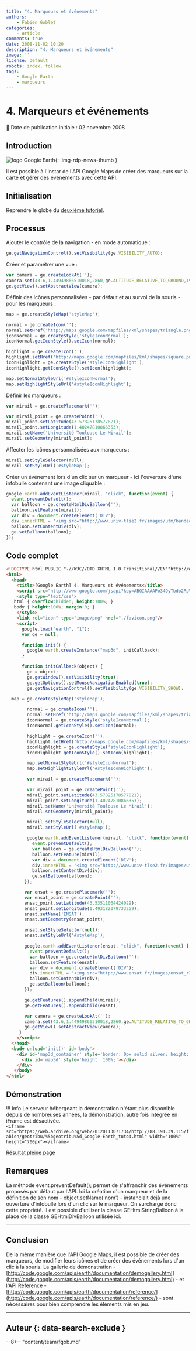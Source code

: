 ```yaml
---
title: "4. Marqueurs et événements"
authors:
    - Fabien Goblet
categories:
    - article
comments: true
date: 2008-11-02 10:20
description: "4. Marqueurs et événements"
image: ''
license: default
robots: index, follow
tags:
    - Google Earth
    - marqueurs
---
```


# 4. Marqueurs et événements

:calendar: Date de publication initiale : 02 novembre 2008

## Introduction

![logo Google Earth](https://cdn.geotribu.fr/img/logos-icones/entreprises_association/google/googleearth.png "logo Google Earth"){: .img-rdp-news-thumb }

Il est possible à l'instar de l'API Google Maps de créer des marqueurs sur la carte et gérer des événements avec cette API.  

## Initialisation

Reprendre le globe du [deuxième tutoriel](/articles/2008/2008-11-02_2-ajoutons-quelques-controles/).  

## Processus

Ajouter le contrôle de la navigation - en mode automatique :  

```javascript
ge.getNavigationControl().setVisibility(ge.VISIBILITY_AUTO);
```  

Créer et paramétrer une vue :  

```javascript
var camera = ge.createLookAt('');
camera.set(43.6,1.44949866510018,2860,ge.ALTITUDE_RELATIVE_TO_GROUND,190,75,10000);
ge.getView().setAbstractView(camera);
```  

Définir des icônes personnalisées - par défaut et au survol de la souris - pour les marqueurs :  

```javascript
map = ge.createStyleMap('styleMap');

normal = ge.createIcon('');
normal.setHref('http://maps.google.com/mapfiles/kml/shapes/triangle.png');
iconNormal = ge.createStyle('styleIconNormal');
iconNormal.getIconStyle().setIcon(normal);

highlight = ge.createIcon('');
highlight.setHref('http://maps.google.com/mapfiles/kml/shapes/square.png');
iconHighlight = ge.createStyle('styleIconHighlight');
iconHighlight.getIconStyle().setIcon(highlight);

map.setNormalStyleUrl('#styleIconNormal');
map.setHighlightStyleUrl('#styleIconHighlight');
```  

Définir les marqueurs :  

```javascript
var mirail = ge.createPlacemark('');

var mirail_point = ge.createPoint('');
mirail_point.setLatitude(43.57825178577821);
mirail_point.setLongitude(1.40247810866353);
mirail.setName('Université Toulouse Le Mirail');
mirail.setGeometry(mirail_point);
```

Affecter les icônes personnalisées aux marqueurs :  

```javascript
mirail.setStyleSelector(null);
mirail.setStyleUrl('#styleMap');
```

Créer un événement lors d'un clic sur un marqueur - ici l'ouverture d'une infobulle contenant une image cliquable :  

```javascript
google.earth.addEventListener(mirail, "click", function(event) {
  event.preventDefault();
  var balloon = ge.createHtmlDivBalloon('');
  balloon.setFeature(mirail);
  var div = document.createElement('DIV');
  div.innerHTML = '<img src="http://www.univ-tlse2.fr/images/utm/bandeau_011.jpg" onclick="window.open(\'http://www.univ-tlse2.fr\')">';
  balloon.setContentDiv(div);
  ge.setBalloon(balloon);
});
```  

## Code complet

```html
<!DOCTYPE html PUBLIC "-//W3C//DTD XHTML 1.0 Transitional//EN""http://www.w3.org/TR/xhtml1/DTD/xhtml1-transitional.dtd">
<html>
  <head>
    <title>[Google Earth] 4. Marqueurs et événements</title>
    <script src="http://www.google.com/jsapi?key=ABQIAAAAPo34DyTbdo2RpVUvdvK1qxTVkAM76o12Ue_ZZqmwjROaqOyBLhQVBCYY9lnsLXH3mdZLo-PWW8Z1DQ"></script>
    <style type="text/css">
   html { overflow:hidden; height:100%; }
   body { height:100%; margin:0; }
    </style>
    <link rel="icon" type="image/png" href="./favicon.png"/>
    <script>
      google.load("earth", "1");
      var ge = null;

      function init() {
        google.earth.createInstance("map3d", initCallback);
      }

      function initCallback(object) {
        ge = object;
        ge.getWindow().setVisibility(true);
        ge.getOptions().setMouseNavigationEnabled(true);
        ge.getNavigationControl().setVisibility(ge.VISIBILITY_SHOW);

  map = ge.createStyleMap('styleMap');

        normal = ge.createIcon('');
        normal.setHref('http://maps.google.com/mapfiles/kml/shapes/triangle.png');
        iconNormal = ge.createStyle('styleIconNormal');
        iconNormal.getIconStyle().setIcon(normal);

        highlight = ge.createIcon('');
        highlight.setHref('http://maps.google.com/mapfiles/kml/shapes/square.png');
        iconHighlight = ge.createStyle('styleIconHighlight');
        iconHighlight.getIconStyle().setIcon(highlight);

        map.setNormalStyleUrl('#styleIconNormal');
        map.setHighlightStyleUrl('#styleIconHighlight');

        var mirail = ge.createPlacemark('');

        var mirail_point = ge.createPoint('');
        mirail_point.setLatitude(43.57825178577821);
        mirail_point.setLongitude(1.40247810866353);
        mirail.setName('Université Toulouse Le Mirail');
        mirail.setGeometry(mirail_point);

        mirail.setStyleSelector(null);
        mirail.setStyleUrl('#styleMap');

        google.earth.addEventListener(mirail, "click", function(event) {
          event.preventDefault();
          var balloon = ge.createHtmlDivBalloon('');
          balloon.setFeature(mirail);
          var div = document.createElement('DIV');
          div.innerHTML = '<img src="http://www.univ-tlse2.fr/images/utm/bandeau_011.jpg" onclick="window.open(\'http://www.univ-tlse2.fr\')">';
          balloon.setContentDiv(div);
          ge.setBalloon(balloon);
       });

       var ensat = ge.createPlacemark('');
       var ensat_point = ge.createPoint('');
       ensat_point.setLatitude(43.53511064424029);
       ensat_point.setLongitude(1.493182079733259);
       ensat.setName('ENSAT');
       ensat.setGeometry(ensat_point);

       ensat.setStyleSelector(null);
       ensat.setStyleUrl('#styleMap');

       google.earth.addEventListener(ensat, "click", function(event) {
         event.preventDefault();
         var balloon = ge.createHtmlDivBalloon('');
         balloon.setFeature(ensat);
         var div = document.createElement('DIV');
         div.innerHTML = '<img src="http://www.ensat.fr/images/ensat_r2_c3.jpg" onclick="window.open(\'http://www.ensat.fr\')">';
         balloon.setContentDiv(div);
         ge.setBalloon(balloon);
       });

       ge.getFeatures().appendChild(mirail);
       ge.getFeatures().appendChild(ensat);

       var camera = ge.createLookAt('');
       camera.set(43.6,1.44949866510018,2860,ge.ALTITUDE_RELATIVE_TO_GROUND,190,75,10000);
       ge.getView().setAbstractView(camera);
     }
    </script>
  </head>
  <body onload='init()' id='body'>
    <div id='map3d_container' style='border: 0px solid silver; height: 100%; width: 100%;'>
      <div id='map3d' style='height: 100%;'></div>
    </div>
   </body>
</html>
```

## Démonstration

!!! info
    Le serveur hébergeant la démonstration n'étant plus disponible depuis de nombreuses années, la démonstration, autre fois intégrée en iFrame est désactivée.  
    `<iframe src="https://web.archive.org/web/20120113071734/http://88.191.39.115/fabien/geotribu/%5bgeotribu%5d_Google-Earth_tuto4.html" width="100%" height="700px"></iframe>`

[Résultat pleine page](https://web.archive.org/web/20120113071734/http://88.191.39.115/fabien/geotribu/%5bgeotribu%5d_Google-Earth_tuto4.html)

## Remarques

La méthode event.preventDefault(); permet de s'affranchir des événements proposés par défaut par l'API. Ici la création d'un marqueur et de la définition de son nom - object.setName('nom') - instanciait déjà une ouverture d'infobulle lors d'un clic sur le marqueur. On surcharge donc cette propriété.
Il est possible d'utiliser la classe GEHtmlStringBalloon à la place de la classe GEHtmlDivBalloon utilisée ici.

----

## Conclusion

De la même manière que l'API Google Maps, il est possible de créer des marqueurs, de modifier leurs icônes et de créer des événements lors d'un clic à la souris.
La gallerie de démonstration - [http://code.google.com/apis/earth/documentation/demogallery.html](http://code.google.com/apis/earth/documentation/demogallery.html) - et l'API Reference - [http://code.google.com/apis/earth/documentation/reference/](http://code.google.com/apis/earth/documentation/reference/) - sont nécessaires pour bien comprendre les éléments mis en jeu.

----

## Auteur {: data-search-exclude }

--8<-- "content/team/fgob.md"
